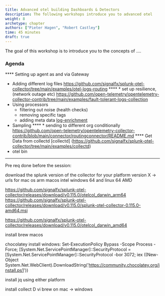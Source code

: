 ```yaml
---
title: Advanced otel building Dashboards & Detectors
description: The following workshops introduce you to advanced otel
weight: 8
archetype: chapter
authors: ["Pieter Hagen", "Robert Castley"]
time: 45 minutes
draft: true
---
```


The goal of this workshop is to introduce you to the concepts of ....

### Agenda

****  Setting up agent as and via Gateway
* Adding different log files  https://github.com/signalfx/splunk-otel-collector/tree/main/examples/otel-logs-routing
**** * set up resilience, (network outage etc) https://github.com/open-telemetry/opentelemetry-collector-contrib/tree/main/examples/fault-tolerant-logs-collection
* Using processors
  - filtering out noise (health checks)
  - removing specific tags
  - adding meta data [log-enrichment](https://github.com/signalfx/splunk-otel-collector/blob/main/examples/log-enrichment/otel-collector-config.yml)
* Sampling
**** * sending to different org conditionally  https://github.com/open-telemetry/opentelemetry-collector-contrib/blob/main/connector/routingconnector/README.md
****  Get Data from collectd [collectd] (https://github.com/signalfx/splunk-otel-collector/tree/main/examples/collectd)
* otel bin
---


Pre req  done before the session:

 download the splunk version of the collector  for your platform version X -> urls for mac os arm macos intel windows 64 and linux 64 AMD

  https://github.com/signalfx/splunk-otel-collector/releases/download/v0.115.0/otelcol_darwin_arm64
  https://github.com/signalfx/splunk-otel-collector/releases/download/v0.115.0/splunk-otel-collector-0.115.0-amd64.msi 

  https://github.com/signalfx/splunk-otel-collector/releases/download/v0.115.0/otelcol_darwin_amd64



  install brew macos
 
 chocolatey install windows:
    Set-ExecutionPolicy Bypass -Scope Process -Force; [System.Net.ServicePointManager]::SecurityProtocol = [System.Net.ServicePointManager]::SecurityProtocol -bor 3072; iex ((New-Object System.Net.WebClient).DownloadString('https://community.chocolatey.org/install.ps1'))
 
 install jq using  either platform

 install collect D vi brew on mac  -> windows 

<!-- {{% children containerstyle="ul" depth="1" description="true" %}} -->
